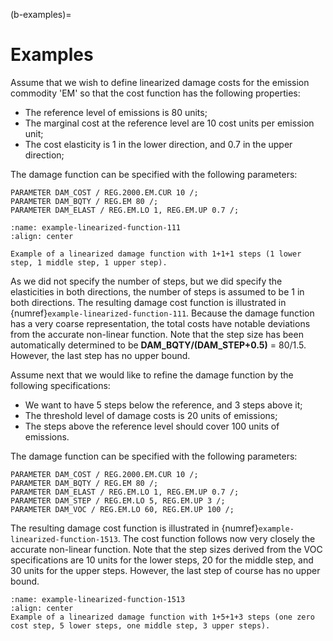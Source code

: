 (b-examples)=
# Examples

Assume that we wish to define linearized damage costs for the emission commodity \'EM\' so that the cost function has the following properties:

- The reference level of emissions is 80 units;
- The marginal cost at the reference level are 10 cost units per emission unit;
- The cost elasticity is 1 in the lower direction, and 0.7 in the upper direction;

The damage function can be specified with the following parameters:

```
PARAMETER DAM_COST / REG.2000.EM.CUR 10 /;
PARAMETER DAM_BQTY / REG.EM 80 /;
PARAMETER DAM_ELAST / REG.EM.LO 1, REG.EM.UP 0.7 /;
```

```{figure} assets/linearized-damage-function.svg
:name: example-linearized-function-111
:align: center

Example of a linearized damage function with 1+1+1 steps (1 lower step, 1 middle step, 1 upper step).
```

As we did not specify the number of steps, but we did specify the elasticities in both directions, the number of steps is assumed to be 1 in both directions. The resulting damage cost function is illustrated in {numref}`example-linearized-function-111`. Because the damage function has a very coarse representation, the total costs have notable deviations from the accurate non-linear function. Note that the step size has been automatically determined to be **DAM_BQTY/(DAM_STEP+0.5)** = 80/1.5. However, the last step has no upper bound.

Assume next that we would like to refine the damage function by the following specifications:

- We want to have 5 steps below the reference, and 3 steps above it;
- The threshold level of damage costs is 20 units of emissions;
- The steps above the reference level should cover 100 units of emissions.

The damage function can be specified with the following parameters:

```
PARAMETER DAM_COST / REG.2000.EM.CUR 10 /;
PARAMETER DAM_BQTY / REG.EM 80 /;
PARAMETER DAM_ELAST / REG.EM.LO 1, REG.EM.UP 0.7 /;
PARAMETER DAM_STEP / REG.EM.LO 5, REG.EM.UP 3 /;
PARAMETER DAM_VOC / REG.EM.LO 60, REG.EM.UP 100 /;
```

The resulting damage cost function is illustrated in {numref}`example-linearized-function-1513`. The cost function follows now very closely the accurate non-linear function. Note that the step sizes derived from the VOC specifications are 10 units for the lower steps, 20 for the middle step, and 30 units for the upper steps. However, the last step of course has no upper bound.

 ```{figure} <project:/part-2/assets/linearized-damage-function-2.svg>
:name: example-linearized-function-1513
:align: center
Example of a linearized damage function with 1+5+1+3 steps (one zero cost step, 5 lower steps, one middle step, 3 upper steps).
```
